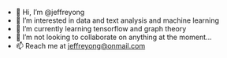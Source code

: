 - 👋 Hi, I’m @jeffreyong
- 👀 I’m interested in data and text analysis and machine learning
- 🌱 I’m currently learning tensorflow and graph theory
- 💞️ I’m not looking to collaborate on anything at the moment...
- 📫 Reach me at jeffreyong@onmail.com

<!---
jeffreyong/jeffreyong is a ✨ special ✨ repository because its `README.md` (this file) appears on your GitHub profile.
You can click the Preview link to take a look at your changes.
--->
